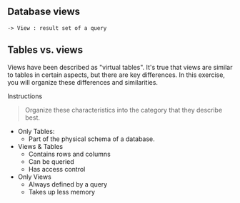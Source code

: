 ## Database views

    -> View : result set of a query
## Tables vs. views

Views have been described as "virtual tables". It's true that views are similar to tables in certain aspects, but there are key differences. In this exercise, you will organize these differences and similarities.

Instructions
> Organize these characteristics into the category that they describe best.

* Only Tables:
   - Part of the physical schema of a database.
* Views & Tables
   - Contains rows and columns
   - Can be queried
   - Has access control
* Only Views
   - Always defined by a query
   - Takes up less memory
